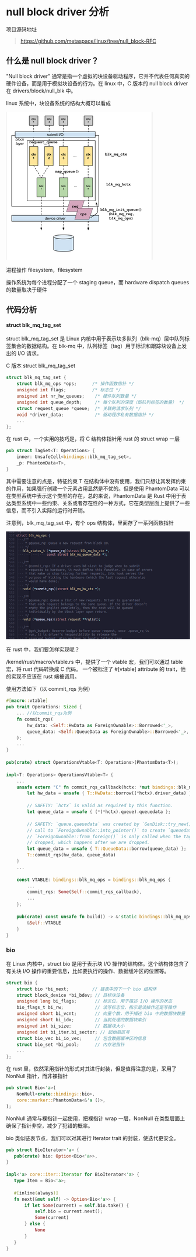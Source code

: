 # null block driver 分析

项目源码地址

> https://github.com/metaspace/linux/tree/null_block-RFC

## 什么是 null block driver？

"Null block driver" 通常是指一个虚拟的块设备驱动程序，它并不代表任何真实的硬件设备，而是用于模拟块设备的行为。在 linux 中，C 版本的 null block driver 在 drivers/block/null_blk 中。

linux 系统中，块设备系统的结构大概可以看成

<img src="./imgs/multi-queue2-block layer.png">

进程操作 filesystem，filesystem

操作系统为每个进程分配了一个 staging queue，而 hardware dispatch queues 的数量取决于硬件

## 代码分析

#### struct blk_mq_tag_set

struct blk_mq_tag_set 是 Linux 内核中用于表示块多队列（blk-mq）层中队列标签集合的数据结构。在 blk-mq 中，队列标签（tag）用于标识和跟踪块设备上发出的 I/O 请求。

C 版本 struct blk_mq_tag_set

```c
struct blk_mq_tag_set {
    struct blk_mq_ops *ops;      /* 操作函数指针 */
    unsigned int flags;          /* 标志位 */
    unsigned int nr_hw_queues;    /* 硬件队列数量 */
    unsigned int queue_depth;     /* 每个队列的深度（即队列标签的数量） */
    struct request_queue *queue;  /* 关联的请求队列 */
    void *driver_data;            /* 驱动程序私有数据指针 */
    ...
};
```

在 rust 中，一个实用的技巧是，将 C 结构体指针用 rust 的 struct wrap 一层

```rust
pub struct TagSet<T: Operations> {
    inner: UnsafeCell<bindings::blk_mq_tag_set>,
    _p: PhantomData<T>,
}
```

其中需要注意的点是，特征约束 T 在结构体中没有使用，我们只想让其发挥约束的作用，如果强行创建一个元素占用显然是不优的。但是使用 PhantomData 可以在类型系统中表示这个类型的存在，总的来说，PhantomData 是 Rust 中用于表达类型系统中一些约束、关系或者存在性的一种方式，它在类型层面上提供了一些信息，而不引入实际的运行时开销。

注意到，blk_mq_tag_set 中，有个 ops 结构体，里面存了一系列函数指针

<img src="./imgs/Screenshot from 2023-12-03 11-52-20.png">

在 rust 中，我们要怎样实现呢？

/kernel/rust/macro/vtable.rs 中，提供了一个 vtable 宏，我们可以通过 table 宏，将 rust 代码转换成 C 代码。
一个被标注了 #[vtable] attribute 的 trait，他的实现不应该在 rust 端被调用。

使用方法如下（以 commit_rqs 为例）

```rust
#[macro::vtable]
pub trait Operations: Sized {
    ... //以commit_rqs为例
    fn commit_rqs(
        hw_data: <Self::HwData as ForeignOwnable>::Borrowed<'_>,
        queue_data: <Self::QueueData as ForeignOwnable>::Borrowed<'_>,
    );
    ...
}

pub(crate) struct OperationsVtable<T: Operations>(PhantomData<T>);

impl<T: Operations> OperationsVtable<T> {
    ...
    unsafe extern "C" fn commit_rqs_callback(hctx: *mut bindings::blk_mq_hw_ctx) {
        let hw_data = unsafe { T::HwData::borrow((*hctx).driver_data) };

        // SAFETY: `hctx` is valid as required by this function.
        let queue_data = unsafe { (*(*hctx).queue).queuedata };

        // SAFETY: `queue.queuedata` was created by `GenDisk::try_new()` with a
        // call to `ForeignOwnable::into_pointer()` to create `queuedata`.
        // `ForeignOwnable::from_foreign()` is only called when the tagset is
        // dropped, which happens after we are dropped.
        let queue_data = unsafe { T::QueueData::borrow(queue_data) };
        T::commit_rqs(hw_data, queue_data)
    }
    ...

    const VTABLE: bindings::blk_mq_ops = bindings::blk_mq_ops {
        ...
        commit_rqs: Some(Self::commit_rqs_callback),
        ...
    };

    pub(crate) const unsafe fn build() -> &'static bindings::blk_mq_ops {
        &Self::VTABLE
    }
}
```

### bio

在 Linux 内核中，struct bio 是用于表示块 I/O 操作的结构体。这个结构体包含了有关块 I/O 操作的重要信息，比如要执行的操作、数据缓冲区的位置等。

```c
struct bio {
    struct bio *bi_next;         // 链表中的下一个 bio 结构体
    struct block_device *bi_bdev; // 目标块设备
    unsigned long bi_flags;       // 标志位，用于描述 I/O 操作的状态
    bio_flags_t bi_rw;            // 读写标志位，指示是读操作还是写操作
    unsigned short bi_vcnt;       // 向量个数，用于描述 bio 中的数据块数量
    unsigned short bi_idx;        // 当前处理的数据块索引
    unsigned int bi_size;         // 数据块大小
    unsigned int bi_iter.bi_sector; // 起始扇区号
    struct bio_vec bi_io_vec;     // 包含数据缓冲区的信息
    struct bio_set *bi_pool;      // 内存池指针
    ...
};
```

在 rust 里，依然采用指针的形式对其进行封装，但是值得注意的是，采用了 NonNull 指针，而非裸指针

```rust
pub struct Bio<'a>(
    NonNull<crate::bindings::bio>,
    core::marker::PhantomData<&'a ()>,
);
```

NonNull 通常与裸指针一起使用，把裸指针 wrap 一层，NonNull 在类型层面上确保了指针非空，减少了犯错的概率。

bio 类似链表节点，我们可以对其进行 Iterator trait 的封装，使迭代更安全。

```rust
pub struct BioIterator<'a> {
   pub(crate) bio: Option<Bio<'a>>,
}

impl<'a> core::iter::Iterator for BioIterator<'a> {
   type Item = Bio<'a>;

   #[inline(always)]
   fn next(&mut self) -> Option<Bio<'a>> {
       if let Some(current) = self.bio.take() {
           self.bio = current.next();
           Some(current)
       } else {
           None
       }
   }
}
```
